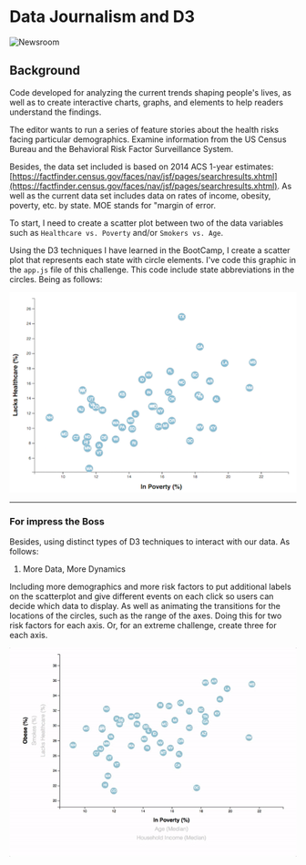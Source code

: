 # Data Journalism and D3

![Newsroom](https://media.giphy.com/media/v2xIous7mnEYg/giphy.gif)

## Background

Code developed for analyzing the current trends shaping people's lives, as well as to create interactive charts, graphs, and elements to help readers understand the findings.

The editor wants to run a series of feature stories about the health risks facing particular demographics. Examine information from the US Census Bureau and the Behavioral Risk Factor Surveillance System.

Besides, the data set included is based on 2014 ACS 1-year estimates: [https://factfinder.census.gov/faces/nav/jsf/pages/searchresults.xhtml](https://factfinder.census.gov/faces/nav/jsf/pages/searchresults.xhtml). As well as the current data set includes data on rates of income, obesity, poverty, etc. by state. MOE stands for "margin of error.

To start, I need to create a scatter plot between two of the data variables such as `Healthcare vs. Poverty` and/or `Smokers vs. Age`.

Using the D3 techniques I have learned in the BootCamp, I create a scatter plot that represents each state with circle elements. I've code this graphic in the `app.js` file of this challenge. This code include state abbreviations in the circles. Being as follows:

<img src="Images/4-scatter.jpg">

- - -

### For impress the Boss 

Besides, using distinct types of D3 techniques to interact with our data. As follows: 

1. More Data, More Dynamics

Including more demographics and more risk factors to put additional labels on the scatterplot and give different events on each click so users can decide which data to display. As well as animating the transitions for the locations of the circles, such as the range of the axes. Doing this for two risk factors for each axis. Or, for an extreme challenge, create three for each axis.

<img src="Images/7-animated-scatter.gif">



